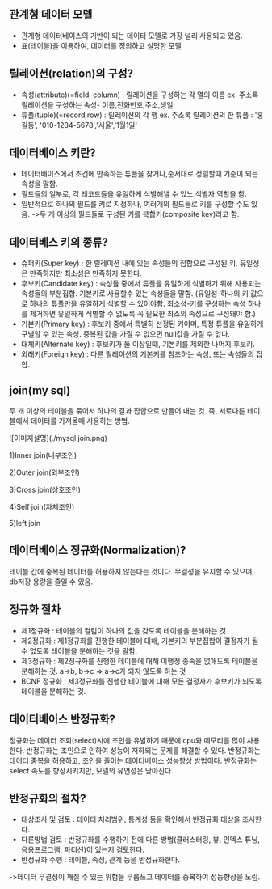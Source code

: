 ## 관계형 데이터 모델
- 관계형 데이터베이스의 기반이 되는 데이터 모델로 가장 널리 사용되고 있음.
- 표(테이블)을 이용하여, 데이터를 정의하고 설명한 모델

## 릴레이션(relation)의 구성?

- 속성(attribute)(=field, column) : 릴레이션을 구성하는 각 열의 이름
ex. 주소록 릴레이션을 구성하는 속성- 이름,전화번호,주소,생일
- 튜플(tuple)(=record,row) : 릴레이션의 각 행
ex. 주소록 릴레이션의 한 튜플 : '홍길동', '010-1234-5678','서울','1월1일' 

## 데이터베이스 키란?
- 데이터베이스에서 조건에 만족하는 튜플을 찾거나,순서대로 정렬할때 기준이 되는 속성을 말함.
- 필드들의 일부로, 각 레코드들을 유일하게 식별해낼 수 있느 식별자 역할을 함.
- 일반적으로 하나의 필드를 키로 지정하나, 여러개의 필드들로 키를 구성할 수도 있음.
 ->두 개 이상의 필드들로 구성된 키를 복합키(composite key)라고 함.


## 데이터베스 키의 종류?
- 슈퍼키(Super key) : 한 릴레이션 내에 있는 속성들의 집합으로 구성된 키. 유일성은 만족하지만 최소성은 만족하지 못한다.
- 후보키(Candidate key) : 속성들 중에서 튜플을 유일하게 식별하기 위해 사용되는 속성들의 부분집합. 기본키로 사용할수 있는 속성들을 말함.
(유일성-하나의 키 값으로 하나의 튜플만을 유일하게 식별할 수 있어야함. 최소성-키를 구성하는 속성 하나를 제거하면 유일하게 식별할 수 없도록 꼭 필요한 최소의 속성으로 구성돼야 함.)
- 기본키(Primary key) : 후보키 중에서 특별히 선정된 키이며, 특정 튜플을 유일하게 구별할 수 있는 속성. 중복된 값을 가질 수 없으면 null값을 가질 수 없다. 
- 대체키(Alternate key) : 후보키가 둘 이상일떄, 기본키를 제외한 나머지 후보키.
- 외래키(Foreign key) : 다른 릴레이션의 기본키를 참조하는 속성, 또는 속성들의 집합.

## join(my sql)
두 개 이상의 테이블을 묶어서 하나의 결과 집합으로 만들어 내는 것. 즉, 서로다른 테이블에서 데이터를 가져올때 사용하는 방법.

![이미지설명](./mysql join.png)

1)Inner join(내부조인)

2)Outer join(외부조인)

3)Cross join(상호조인)

4)Self join(자체조인)

5)left join

## 데이터베이스 정규화(Normalization)?
테이블 간에 중복된 데이터를 허용하지 않는다는 것이다. 무결성을 유지할 수 있으며, db저장 용량을 줄일 수 있음.

## 정규화 절차

- 제1정규화 : 테이블의 컬럼이 하나의 값을 갖도록 테이블을 분해하는 것
- 제2정규화 : 제1정규화를 진행한 테이블에 대해, 기본키의 부분집합이 결정자가 될 수 없도록 테이블을 분해하는 것을 말함.
- 제3정규화 : 제2정규화를 진행한 테이블에 대해 이행정 종속을 없애도록 테이블을 분해하는 것.
a->b, b->c => a->c가 되지 않도록 하는 것
- BCNF 정규화 : 제3정규화를 진행한 테이블에 대해 모든 결정자가 후보키가 되도록 테이블을 분해하는 것.

## 데이터베이스 반정규화?
정규화는 데이터 조회(select)시에 조인을 유발하기 때문에 cpu와 메모리를 많이 사용한다. 반정규화는 조인으로 인하여 성능이 저하되는 문제를 해결할 수 있다.
반정규화는 데이터 중복을 허용하고, 조인을 줄이는 데이터베이스 성능향상 방법이다.
반정규화는 select 속도를 향상시키지만, 모델의 유연성은 낮아진다.

## 반정규화의 절차?
- 대상조사 및 검토 : 데이터 처리범위, 통계성 등을 확인해서 반정규화 대상을 조사한다.
- 다른방법 검토 : 반정규화를 수행하기 전에 다른 방법(클러스터링, 뷰, 인덱스 튜닝, 응용프로그램, 파티션)이 있는지 검토한다.
- 반정규화 수행 : 테이블, 속성, 관계 등을 반정규화한다.

->데이터 무결성이 깨질 수 있는 위험을 무릅쓰고 데이터를 중복하여 성능향상을 노림.

